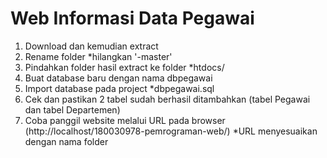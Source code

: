 # Web Informasi Data Pegawai

1. Download dan kemudian extract
2. Rename folder *hilangkan '-master'
3. Pindahkan folder hasil extract ke folder *htdocs/
4. Buat database baru dengan nama dbpegawai
5. Import database pada project *dbpegawai.sql
6. Cek dan pastikan 2 tabel sudah berhasil ditambahkan (tabel Pegawai dan tabel Departemen)
7. Coba panggil website melalui URL pada browser (http://localhost/180030978-pemrograman-web/)
*URL menyesuaikan dengan nama folder
